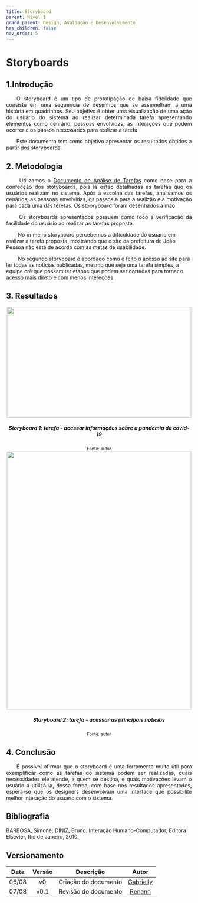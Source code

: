 ```yaml
---
title: Storyboard
parent: Nível 1
grand_parent: Design, Avaliação e Desenvolvimento
has_children: false
nav_order: 5
---
```


# Storyboards
## 1.Introdução

<p align = "justify">
&emsp;&emsp;O storyboard é um tipo de prototipação de baixa fidelidade que consiste em uma  sequencia de desenhos que se assemelham a uma história em quadrinhos. Seu objetivo é obter uma visualização de uma ação do usuário do sistema ao realizar determinada tarefa apresentando elementos como cenrário, pessoas envolvidas, as interações que podem ocorrer e os passos necessários para realizar a tarefa.
</p>

<p align = "justify">
&emsp;&emsp;Este documento tem como objetivo apresentar os resultados obtidos a partir dos storyboards.</p>

## 2. Metodologia

<p align = "justify">
&emsp;&emsp; 
Utilizamos o <a href="https://interacao-humano-computador.github.io/2022.1-Prefeitura_Joao_Pessoa/AnaliseDeRequisitos/analiseDasTarefas.html">Documento de Análise de Tarefas</a> como base para a confecção dos stotyboards, pois lá estão detalhadas as tarefas que os usuários realizam no sistema. Após a escolha das tarefas, analisamos os cenários, as pessoas envolvidas, os passos a para a realizão e a motivação para cada uma das terefas. 
Os stooryboard foram desenhados à mão.</p>

<p align = "justify">
&emsp;&emsp; 
Os storyboards apresentados possuem como foco a verificação da facilidade do usuário ao realizar as tarefas proposta.</p>

&emsp;&emsp; 
No primeiro storyboard percebemos a dificuldade do usuário em realizar a tarefa proposta, mostrando que o site da prefeitura de João Pessoa não está de acordo com as metas de usabilidade.</p>

&emsp;&emsp; 
No segundo storyboard é abordado como é feito o acesso ao site para ler todas as notícias publicadas, mesmo que seja uma tarefa simples, a equipe crê que possam ter etapas que podem ser cortadas para tornar o acesso mais direto e com menos intereções.</p>

## 3. Resultados

<center> <img  src="../assets/storyboards/storyboard.jpeg" class="center-align" width="500" height = "300"> </center>
<figcaption align='center'>
  <h5>  <b>Storyboard 1: tarefa - acessar informações sobre a pandemia do covid-19 </b><br> </h5>
  <small>Fonte: autor</small>
</figcaption>

<center> <img  src="../assets/storyboards/storyboard2.jpg" width="500" height = "700"> </center>
<figcaption align='center'>
  <h5>  <b>Storyboard 2: tarefa - acessar as principais notícias </b><br> </h5>
  <small>Fonte: autor</small>
</figcaption>

## 4. Conclusão

<p align = "justify">
&emsp;&emsp;É possível afirmar que o storyboard é uma ferramenta muito útil para exemplificar como as tarefas do sistema podem ser realizadas, quais necessidades ele atende, a quem se destina, e quais motivações levam o usuário a utilizá-la, dessa forma, com base nos resultados apresentados, espera-se que os designers desenvolvam uma interface que possibilite melhor interação do usuário com o sistema.</p>

## Bibliografia

BARBOSA, Simone; DINIZ, Bruno. Interação Humano-Computador, Editora Elsevier, Rio de Janeiro, 2010.

## Versionamento

| Data  | Versão |      Descrição       |                       Autor                       |
| :---: | :----: | :------------------: | :-----------------------------------------------: |
| 06/08 |   v0   | Criação do documento | [Gabrielly](https://github.com/GabriellyAssuncao) |
| 07/08 |  v0.1  | Revisão do documento |       [Renann](https://github.com/NyndoND)        |

